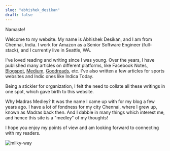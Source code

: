 ```yaml
---
slug: "abhishek_desikan"
draft: false
---
```


Namaste! 

Welcome to my website. My name is Abhishek Desikan, and I am from Chennai, India. I work for Amazon as a Senior Software Engineer (full-stack), and I currently live in Seattle, WA.  

I've loved reading and writing since I was young. Over the years, I have published many articles on different platforms, like Facebook Notes, [Blogspot](https://madrasmedley.blogspot.com/), [Medium](https://abhidesi.medium.com/9-to-5-brand-building-and-immortality-f79df9bf91ae), [Goodreads](https://www.goodreads.com/review/list/33284960-abhishek?ref=nav_mybooks&shelf=read), etc. I've also written a few articles for sports websites and Indic ones like Indica Today. 

Being a stickler for organization, I felt the need to collate all these writings in one spot, which gave birth to this website.

Why Madras Medley? It was the name I came up with for my blog a few years ago. I have a lot of fondness for my city Chennai, where I grew up, known as Madras back then. And I dabble in many things which interest me, and hence this site is a "medley" of my thoughts!

I hope you enjoy my points of view and am looking forward to connecting with my readers. 


![milky-way](/milky-way.jpg "Crater Lake, August 2020")